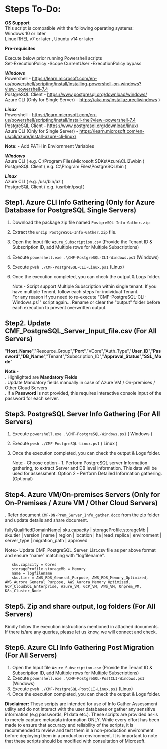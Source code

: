 # Steps To-Do:<br />

**OS Support**<br />
This script is compatible with the following operating systems:<br />
Windows 10 or later<br />
Linux RHEL v7 or later , Ubuntu v14 or later<br />

**Pre-requisites**<br />

Execute below prior running Powershell scripts<br />
Set-ExecutionPolicy -Scope CurrentUser -ExecutionPolicy bypass

***Windows***<br />
Powershell -   https://learn.microsoft.com/en-us/powershell/scripting/install/installing-powershell-on-windows?view=powershell-7.4<br /> 
PostgreSQL Client - https://www.postgresql.org/download/windows/ <br />
Azure CLI (Only for Single Server) - https://aka.ms/installazurecliwindows )<br /> 

***Linux***<br />
Powershell - https://learn.microsoft.com/en-us/powershell/scripting/install/install-rhel?view=powershell-7.4<br /> 
PostgreSQL Client - https://www.postgresql.org/download/linux/ <br />
Azure CLI (Only for Single Server) - https://learn.microsoft.com/en-us/cli/azure/install-azure-cli-linux/<br /> 

**Note**: - Add PATH in Enviornment Variables<br />

***Windows***<br />
Azure CLI  ( e.g. C:\Program Files\Microsoft SDKs\Azure\CLI2\wbin )<br />
PostgreSQL Client ( e.g.  C:\Program Files\PostgreSQL\bin )<br />

***Linux***<br />
Azure CLI  ( e.g. /usr/bin/az )<br />
PostgreSQL Client ( e.g. /usr/bin/psql )<br />


## Step1. Azure CLI Info Gathering (Only for Azure Database for PostgreSQL Single Servers)
1. Download the package zip file named `PostgreSQL-Info-Gather.zip`
2. Extract the `unzip PostgreSQL-Info-Gather.zip` file.
3. Open the Input file `Azure_Subscription.csv` (Provide the Tenant ID & Subscription ID, add Multiple rows for Multiple Subscriptions)  
4. Execute `powershell.exe .\CMF-PostgreSQL-CLI-Windows.ps1` (Windows)
5. Execute `pwsh ./CMF-PostgreSQL-CLI-Linux.ps1` (Linux)
6. Once the execution completed, you can check the output & Logs folder.

    Note:- Script support Multiple Subscription within single tenant. If you have multiple Tenent, follow each steps for individual Tenant.<br />
    For any reason if you need to re-execute "CMF-PostgreSQL-CLI-Windows.ps1" script again...
    Rename or clear the "output" folder before each execution to prevent overwritten output.

## Step2. Update CMF_PostgreSQL_Server_Input_file.csv (For All Servers)
 "**Host_Name**","Resource_Group","**Port**","VCore","Auth_Type","**User_ID**","**Password**","**DB_Name**","Tenant","Subscription_ID","**Approval_Status**","**SSL_Mode**"

**Note:-**<br />
. Highlighted are **Mandatory Fields**<br />
. Update Mandatory fields manually in case of Azure VM / On-premises / Other Cloud Servers <br />
. If a **Password** is not provided, this requires interactive console input of the password for each server. <br />

## Step3. PostgreSQL Server Info Gathering (For All Servers)
1. Execute `powershell.exe .\CMF-PostgreSQL-Windows.ps1` ( Windows )
2. Execute `pwsh ./CMF-PostgreSQL-Linux.ps1` ( Linux )
4. Once the execution completed, you can check the output & Logs folder.

    Note:- 
    Choose option - 1. Perform PostgreSQL server Information gathering, to extract Server and DB level information.
    This data will be used for assessment.
    Option 2 - Perform Detailed Information gathering.(Optional)

## Step4. Azure VM/On-premises Servers  (Only for On-Premises / Azure VM / Other Cloud Servers)
. Refer document `CMF-ON-Prem_Server_Info_gather.docx` from the zip folder and update details and share document.<br />

fullyQualifiedDomainName| sku.capacity | storageProfile.storageMb | sku.tier | version | name | region | location | ha |read_replica | environment | server_type | migration_path | approved

Note:- Update CMF_PostgreSQL_Server_List.csv file as per above format and ensure “name” matching with "logfilename".

       sku.capacity = Cores
       storageProfile.storageMb = Memory
       name = logfilename
       sku.tier = AWS_RDS_General_Purpose, AWS_RDS_Memory_Optimized, AWS_Aurora_General_Purpose, AWS_Aurora_Memory_Optimized, GCP_CloudSQL_Enterprise, Azure_VM, GCP_VM, AWS_VM, Onprem_VM, K8s_Cluster_Node

## Step5. Zip and share output, log folders (For All Servers) 
Kindly follow the execution instructions mentioned in attached documents. 
If there is/are any queries, please let us know, we will connect and check.

## Step6. Azure CLI Info Gathering Post Migration  (For All Servers)
1. Open the Input file `Azure_Subscription.csv` (Provide the Tenant ID & Subscription ID, add Multiple rows for Multiple Subscriptions)  
2. Execute `powershell.exe .\CMF-PostgreSQL-PostCLI-Windows.ps1` (Windows)
3. Execute `pwsh ./CMF-PostgreSQL-PostCLI-Linux.ps1` (Linux)
4. Once the execution completed, you can check the output & Logs folder.

**Disclaimer:**
These scripts are intended for use of Info Gather Assessment utility and do not interact with the user databases or gather any sensitive information (e.g passwords, PI data etc.). 
These scripts are provided as-is to merely capture metadata information ONLY. While every effort has been made to ensure that accuracy and reliability of the scripts, 
it is recommended to review and test them in a non-production environment before deploying them in a production environment.
It is important to note that these scripts should be modified with consultation of Microsoft.

